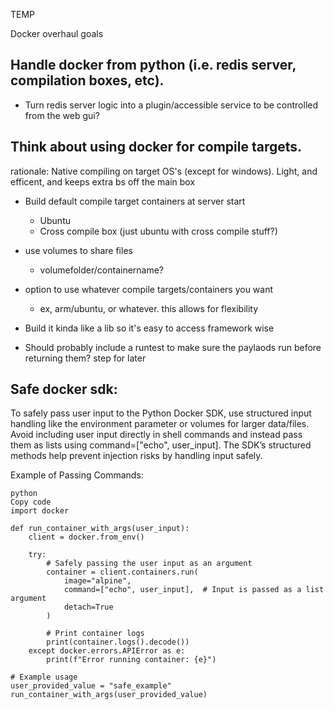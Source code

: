 TEMP

Docker overhaul goals

## Handle docker from python (i.e. redis server, compilation boxes, etc). 
  - Turn redis server logic into a plugin/accessible service to be controlled from the web gui?

## Think about using docker for compile targets. 

rationale: Native compiling on target OS's (except for windows). Light, and efficent, and keeps extra bs off the main box

 - Build default compile target containers at server start
    - Ubuntu
    - Cross compile box (just ubuntu with cross compile stuff?)
 - use volumes to share files
    - volumefolder/containername?
 - option to use whatever compile targets/containers you want
    - ex, arm/ubuntu, or whatever. this allows for flexibility

- Build it kinda like a lib so it's easy to access framework wise


 - Should probably include a runtest to make sure the paylaods run before returning them? step for later



 ## Safe docker sdk:

 To safely pass user input to the Python Docker SDK, use structured input handling like the environment parameter or volumes for larger data/files. Avoid including user input directly in shell commands and instead pass them as lists using command=["echo", user_input]. The SDK’s structured methods help prevent injection risks by handling input safely.

Example of Passing Commands:
```
python
Copy code
import docker

def run_container_with_args(user_input):
    client = docker.from_env()
    
    try:
        # Safely passing the user input as an argument
        container = client.containers.run(
            image="alpine",
            command=["echo", user_input],  # Input is passed as a list argument
            detach=True
        )

        # Print container logs
        print(container.logs().decode())
    except docker.errors.APIError as e:
        print(f"Error running container: {e}")

# Example usage
user_provided_value = "safe_example"
run_container_with_args(user_provided_value)
```